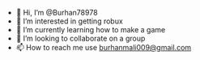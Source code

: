 - 👋 Hi, I’m @Burhan78978
- 👀 I’m interested in getting robux
- 🌱 I’m currently learning how to make a game
- 💞️ I’m looking to collaborate on a group
- 📫 How to reach me use burhanmali009@gmail.com

<!---
Burhan78978/Burhan78978 is a ✨ special ✨ repository because its `README.md` (this file) appears on your GitHub profile.
You can click the Preview link to take a look at your changes.
--->
